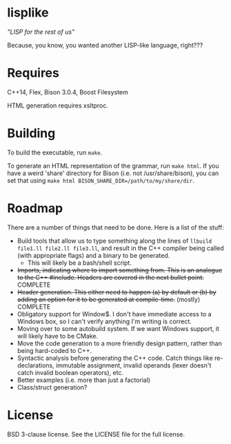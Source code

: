 lisplike
=
*"LISP for the rest of us"*

Because, you know, you wanted another LISP-like language, right???

Requires
=
C++14, Flex, Bison 3.0.4, Boost Filesystem

HTML generation requires xsltproc.

Building
=
To build the executable, run `make`.

To generate an HTML representation of the grammar, run `make html`. If you have a weird 'share' directory for Bison (i.e. not /usr/share/bison), you can set that using `make html BISON_SHARE_DIR=/path/to/my/share/dir`.

Roadmap
=
There are a number of things that need to be done. Here is a list of the stuff:
* Build tools that allow us to type something along the lines of `llbuild file1.ll file2.ll file3.ll`, and result in the C++ compiler being called (with appropriate flags) and a binary to be generated.
	* This will likely be a bash/shell script.
* ~~Imports, indicating where to import something from. This is an analogue to the C++ #include. Headers are covered in the next bullet point.~~ COMPLETE
* ~~Header generation. This either need to happen (a) by default or (b) by adding an option for it to be generated at compile-time.~~ (mostly) COMPLETE
* Obligatory support for Window$. I don't have immediate access to a Windows box, so I can't verify anything I'm writing is correct.
* Moving over to some autobuild system. If we want Windows support, it will likely have to be CMake.
* Move the code generation to a more friendly design pattern, rather than being hard-coded to C++.
* Syntactic analysis before generating the C++ code. Catch things like re-declarations, immutable assignment, invalid operands (lexer doesn't catch invalid boolean operators), etc.
* Better examples (i.e. more than just a factorial)
* Class/struct generation?

License
=
BSD 3-clause license. See the LICENSE file for the full license.
